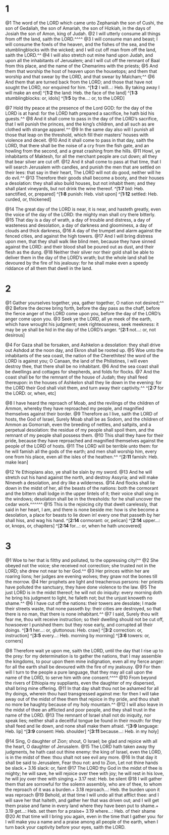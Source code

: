# 1 
@1 The word of the LORD which came unto Zephaniah the son of Cushi, the son of Gedaliah, the son of Amariah, the son of Hizkiah, in the days of Josiah the son of Amon, king of Judah. @2 I will utterly consume all things from off the land, saith the LORD.^^^^ @3 I will consume man and beast; I will consume the fowls of the heaven, and the fishes of the sea, and the stumblingblocks with the wicked; and I will cut off man from off the land, saith the LORD.^^ @4 I will also stretch out mine hand upon Judah, and upon all the inhabitants of Jerusalem; and I will cut off the remnant of Baal from this place, and the name of the Chemarims with the priests; @5 And them that worship the host of heaven upon the housetops; and them that worship and that swear by the LORD, and that swear by Malcham;^^ @6 And them that are turned back from the LORD; and those that have not sought the LORD, nor enquired for him. 
^[**1:2** I will…: Heb. By taking away I will make an end]
^[**1:2** the land: Heb. the face of the land]
^[**1:3** stumblingblocks: or, idols]
^[**1:5** by the…: or, to the LORD]

@7 Hold thy peace at the presence of the Lord GOD: for the day of the LORD is at hand: for the LORD hath prepared a sacrifice, he hath bid his guests.^^ @8 And it shall come to pass in the day of the LORD’s sacrifice, that I will punish the princes, and the king’s children, and all such as are clothed with strange apparel.^^ @9 In the same day also will I punish all those that leap on the threshold, which fill their masters’ houses with violence and deceit. @10 And it shall come to pass in that day, saith the LORD, that there shall be the noise of a cry from the fish gate, and an howling from the second, and a great crashing from the hills. @11 Howl, ye inhabitants of Maktesh, for all the merchant people are cut down; all they that bear silver are cut off. @12 And it shall come to pass at that time, that I will search Jerusalem with candles, and punish the men that are settled on their lees: that say in their heart, The LORD will not do good, neither will he do evil.^^ @13 Therefore their goods shall become a booty, and their houses a desolation: they shall also build houses, but not inhabit them; and they shall plant vineyards, but not drink the wine thereof. 
^[**1:7** bid: Heb. sanctified, or, prepared]
^[**1:8** punish: Heb. visit upon]
^[**1:12** settled: Heb. curded, or, thickened]

@14 The great day of the LORD is near, it is near, and hasteth greatly, even the voice of the day of the LORD: the mighty man shall cry there bitterly. @15 That day is a day of wrath, a day of trouble and distress, a day of wasteness and desolation, a day of darkness and gloominess, a day of clouds and thick darkness, @16 A day of the trumpet and alarm against the fenced cities, and against the high towers. @17 And I will bring distress upon men, that they shall walk like blind men, because they have sinned against the LORD: and their blood shall be poured out as dust, and their flesh as the dung. @18 Neither their silver nor their gold shall be able to deliver them in the day of the LORD’s wrath; but the whole land shall be devoured by the fire of his jealousy: for he shall make even a speedy riddance of all them that dwell in the land. 

# 2 
@1 Gather yourselves together, yea, gather together, O nation not desired;^^ @2 Before the decree bring forth, before the day pass as the chaff, before the fierce anger of the LORD come upon you, before the day of the LORD’s anger come upon you. @3 Seek ye the LORD, all ye meek of the earth, which have wrought his judgment; seek righteousness, seek meekness: it may be ye shall be hid in the day of the LORD’s anger. 
^[**2:1** not…: or, not desirous]

@4 For Gaza shall be forsaken, and Ashkelon a desolation: they shall drive out Ashdod at the noon day, and Ekron shall be rooted up. @5 Woe unto the inhabitants of the sea coast, the nation of the Cherethites! the word of the LORD is against you; O Canaan, the land of the Philistines, I will even destroy thee, that there shall be no inhabitant. @6 And the sea coast shall be dwellings and cottages for shepherds, and folds for flocks. @7 And the coast shall be for the remnant of the house of Judah; they shall feed thereupon: in the houses of Ashkelon shall they lie down in the evening: for the LORD their God shall visit them, and turn away their captivity.^^ 
^[**2:7** for the LORD: or, when, etc]

@8 I have heard the reproach of Moab, and the revilings of the children of Ammon, whereby they have reproached my people, and magnified themselves against their border. @9 Therefore as I live, saith the LORD of hosts, the God of Israel, Surely Moab shall be as Sodom, and the children of Ammon as Gomorrah, even the breeding of nettles, and saltpits, and a perpetual desolation: the residue of my people shall spoil them, and the remnant of my people shall possess them. @10 This shall they have for their pride, because they have reproached and magnified themselves against the people of the LORD of hosts. @11 The LORD will be terrible unto them: for he will famish all the gods of the earth; and men shall worship him, every one from his place, even all the isles of the heathen.^^ 
^[**2:11** famish: Heb. make lean]

@12 Ye Ethiopians also, ye shall be slain by my sword. @13 And he will stretch out his hand against the north, and destroy Assyria; and will make Nineveh a desolation, and dry like a wilderness. @14 And flocks shall lie down in the midst of her, all the beasts of the nations: both the cormorant and the bittern shall lodge in the upper lintels of it; their voice shall sing in the windows; desolation shall be in the thresholds: for he shall uncover the cedar work.^^^^^^ @15 This is the rejoicing city that dwelt carelessly, that said in her heart, I am, and there is none beside me: how is she become a desolation, a place for beasts to lie down in! every one that passeth by her shall hiss, and wag his hand.
^[**2:14** cormorant: or, pelican]
^[**2:14** upper…: or, knops, or, chapiters]
^[**2:14** for…: or, when he hath uncovered] 

# 3 
@1 Woe to her that is filthy and polluted, to the oppressing city!^^ @2 She obeyed not the voice; she received not correction; she trusted not in the LORD; she drew not near to her God.^^ @3 Her princes within her are roaring lions; her judges are evening wolves; they gnaw not the bones till the morrow. @4 Her prophets are light and treacherous persons: her priests have polluted the sanctuary, they have done violence to the law. @5 The just LORD is in the midst thereof; he will not do iniquity: every morning doth he bring his judgment to light, he faileth not; but the unjust knoweth no shame.^^ @6 I have cut off the nations: their towers are desolate; I made their streets waste, that none passeth by: their cities are destroyed, so that there is no man, that there is none inhabitant.^^ @7 I said, Surely thou wilt fear me, thou wilt receive instruction; so their dwelling should not be cut off, howsoever I punished them: but they rose early, and corrupted all their doings. 
^[**3:1** her…: or, gluttonous: Heb. craw]
^[**3:2** correction: or, instruction]
^[**3:5** every…: Heb. morning by morning]
^[**3:6** towers: or, corners]

@8 Therefore wait ye upon me, saith the LORD, until the day that I rise up to the prey: for my determination is to gather the nations, that I may assemble the kingdoms, to pour upon them mine indignation, even all my fierce anger: for all the earth shall be devoured with the fire of my jealousy. @9 For then will I turn to the people a pure language, that they may all call upon the name of the LORD, to serve him with one consent.^^^^ @10 From beyond the rivers of Ethiopia my suppliants, even the daughter of my dispersed, shall bring mine offering. @11 In that day shalt thou not be ashamed for all thy doings, wherein thou hast transgressed against me: for then I will take away out of the midst of thee them that rejoice in thy pride, and thou shalt no more be haughty because of my holy mountain.^^ @12 I will also leave in the midst of thee an afflicted and poor people, and they shall trust in the name of the LORD. @13 The remnant of Israel shall not do iniquity, nor speak lies; neither shall a deceitful tongue be found in their mouth: for they shall feed and lie down, and none shall make them afraid. 
^[**3:9** language: Heb. lip]
^[**3:9** consent: Heb. shoulder]
^[**3:11** because…: Heb. in my holy]

@14 Sing, O daughter of Zion; shout, O Israel; be glad and rejoice with all the heart, O daughter of Jerusalem. @15 The LORD hath taken away thy judgments, he hath cast out thine enemy: the king of Israel, even the LORD, is in the midst of thee: thou shalt not see evil any more. @16 In that day it shall be said to Jerusalem, Fear thou not: and to Zion, Let not thine hands be slack.+ 3.16 slack: or, faint @17 The LORD thy God in the midst of thee is mighty; he will save, he will rejoice over thee with joy; he will rest in his love, he will joy over thee with singing.+ 3.17 rest: Heb. be silent @18 I will gather them that are sorrowful for the solemn assembly, who are of thee, to whom the reproach of it was a burden.+ 3.18 reproach…: Heb. the burden upon it was reproach @19 Behold, at that time I will undo all that afflict thee: and I will save her that halteth, and gather her that was driven out; and I will get them praise and fame in every land where they have been put to shame.+ 3.19 get…: Heb. set them for a praise+ 3.19 where…: Heb. of their shame @20 At that time will I bring you again, even in the time that I gather you: for I will make you a name and a praise among all people of the earth, when I turn back your captivity before your eyes, saith the LORD. 